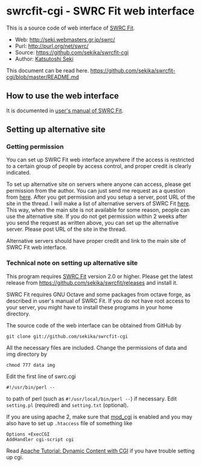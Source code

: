 swrcfit-cgi - SWRC Fit web interface
===========
This is a source code of web interface of [SWRC Fit](http://swrcfit.sourceforge.net/).

* Web: http://seki.webmasters.gr.jp/swrc/
* Purl: http://purl.org/net/swrc/
* Source: https://github.com/sekika/swrcfit-cgi
* Author: [Katsutoshi Seki](http://researchmap.jp/sekik/)

This document can be read here. https://github.com/sekika/swrcfit-cgi/blob/master/README.md

## How to use the web interface

It is documented in [user's manual of SWRC Fit](https://github.com/sekika/swrcfit/blob/master/README.md#web-interface-of-the-swrc-fit).

## Setting up alternative site

### Getting permission

You can set up SWRC Fit web interface anywhere if the access is restricted to a
certain group of people by access control, and proper credit is clearly indicated.

To set up alternative site on servers where anyone can access, please get permission
from the author. You can just send me request as a question from [here](https://github.com/sekika/swrcfit-cgi/issues?q=is%3Aissue+label%3Aquestion).
After you get permission and you setup a server, post URL of the site in the thread.
I will make a list of alternative servers of SWRC Fit [here](http://swrcfit.sourceforge.net/).
This way, when the main site is not available for some reason, people can use the alternative site.
If you do not get permission within 2 weeks after you send the request as written above,
you can set up the alternative server. Please post URL of the site in the thread.

Alternative servers should have proper credit and link to the main site of SWRC Fit web interface.

### Technical note on setting up alternative site

This program requires [SWRC Fit](http://swrcfit.sourceforge.net/) version 2.0 or higher.
Please get the latest release from https://github.com/sekika/swrcfit/releases and install it.

SWRC Fit requires GNU Octave and some packages from octave forge, as described in user's manual of SWRC Fit.
If you do not have root access to your server, you might have to install these programs in your
home directory.

The source code of the web interface can be obtained from GitHub by

```
git clone git://github.com/sekika/swrcfit-cgi
``` 

All the necessary files are included. Change the permissions of data and img directory by
```
chmod 777 data img
```
Edit the first line of swrc.cgi
```
#!/usr/bin/perl --
```
to path of perl (such as `#!/usr/local/bin/perl --`) if necessary. Edit `setting.pl` (required) and `setting.txt` (optional).

If you are using apache 2, make sure that [mod_cgi](http://httpd.apache.org/docs/current/en/mod/mod_cgi.html) is enabled and you may also have to set up `.htaccess` file of something like

```
Options +ExecCGI
AddHandler cgi-script cgi
```

Read [Apache Tutorial: Dynamic Content with CGI](http://httpd.apache.org/docs/current/en/howto/cgi.html) if you have trouble setting up cgi.
